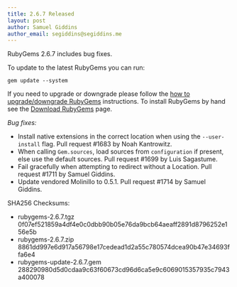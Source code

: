 ```yaml
---
title: 2.6.7 Released
layout: post
author: Samuel Giddins
author_email: segiddins@segiddins.me
---
```


RubyGems 2.6.7 includes bug fixes.

To update to the latest RubyGems you can run:

    gem update --system

If you need to upgrade or downgrade please follow the [how to upgrade/downgrade
RubyGems][upgrading] instructions.  To install RubyGems by hand see the
[Download RubyGems][download] page.

_Bug fixes:_

* Install native extensions in the correct location when using the `--user-install` flag. Pull request #1683 by Noah Kantrowitz.
* When calling `Gem.sources`, load sources from `configuration` if present, else use the default sources. Pull request #1699 by Luis Sagastume.
* Fail gracefully when attempting to redirect without a Location. Pull request #1711 by Samuel Giddins.
* Update vendored Molinillo to 0.5.1. Pull request #1714 by Samuel Giddins.


SHA256 Checksums:

* rubygems-2.6.7.tgz  
  0f07ef521859a4df4e0c0dbb90b05e76da9bcb64aeaff2891d8796252e156e5b
* rubygems-2.6.7.zip  
  8861dd997e6d917a56798e17cedead1d2a55c780574dcea90b47e34693ffa6e4
* rubygems-update-2.6.7.gem  
  288290980d5d0cdaa9c63f60673cd96d6ca5e9c6069015357935c7943a400078


[download]: http://rubygems.org/pages/download
[upgrading]: http://docs.seattlerb.org/rubygems/UPGRADING_rdoc.html


